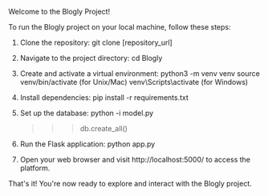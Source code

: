 Welcome to the Blogly Project!

To run the Blogly project on your local machine, follow these steps:

1. Clone the repository:
   git clone [repository_url]
   
2. Navigate to the project directory:
   cd Blogly
   
3. Create and activate a virtual environment:
   python3 -m venv venv
   source venv/bin/activate (for Unix/Mac)
   venv\Scripts\activate (for Windows)
   
4. Install dependencies:
   pip install -r requirements.txt
   
5. Set up the database:
   python -i model.py
   >>> db.create_all()

6. Run the Flask application:
   python app.py
   
7. Open your web browser and visit http://localhost:5000/ to access the platform.

That's it! You're now ready to explore and interact with the Blogly project.
